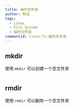 ```yaml
---
title: 操作文件夹
author: 熊滔
tags:
  - Linux
  - File System
  - 操作文件夹
commentid: linux:fs:操作文件夹
---
```


## mkdir

使用 `mkdir` 可以创建一个空文件夹

```bash

```

## rmdir

使用 `rmdir` 可以删除一个空文件夹

```bash

```



